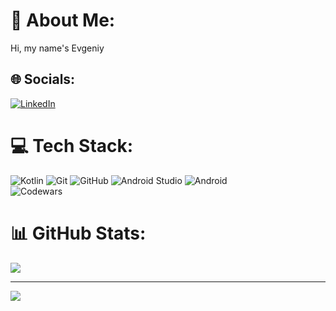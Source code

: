 <!--
**t0m-ash/t0m-ash** is a ✨ _special_ ✨ repository because its `README.md` (this file) appears on your GitHub profile.

Here are some ideas to get you started:

- 🔭 I’m currently working on ...
- 🌱 I’m currently learning ...
- 👯 I’m looking to collaborate on ...
- 🤔 I’m looking for help with ...
- 💬 Ask me about ...
- 📫 How to reach me: ...
- 😄 Pronouns: ...
- ⚡ Fun fact: ...
-->

# 💫 About Me:
Hi, my name's Evgeniy


## 🌐 Socials:
[![LinkedIn](https://img.shields.io/badge/LinkedIn-%230077B5.svg?logo=linkedin&logoColor=white)](https://www.linkedin.com/in/evgeniy-tomashevich/)
# 💻 Tech Stack:
![Kotlin](https://img.shields.io/badge/kotlin-%237F52FF.svg?style=flat&logo=kotlin&logoColor=white) ![Git](https://img.shields.io/badge/git-%23F05033.svg?style=flat&logo=git&logoColor=white) ![GitHub](https://img.shields.io/badge/github-%23121011.svg?style=flat&logo=github&logoColor=white) ![Android Studio](https://img.shields.io/badge/android%20studio-346ac1?style=flat&logo=android%20studio&logoColor=white) ![Android](https://img.shields.io/badge/Android-3DDC84?style=flat&logo=android&logoColor=white)<br/>
![Codewars](https://www.codewars.com/users/t0m-ash/badges/small)
# 📊 GitHub Stats:
<!--![](https://github-readme-stats.vercel.app/api?username=t0m-ash&theme=react&hide_border=false&include_all_commits=false&count_private=false)<br/>-->
![](https://github-readme-streak-stats.herokuapp.com/?user=t0m-ash&theme=react&hide_border=false)
<!--![](https://github-readme-stats.vercel.app/api/top-langs/?username=t0m-ash&theme=react&hide_border=false&include_all_commits=false&count_private=false&layout=compact)-->

---
[![](https://visitcount.itsvg.in/api?id=t0m-ash&icon=0&color=1)](https://visitcount.itsvg.in)
